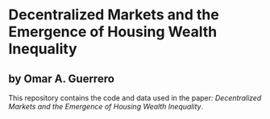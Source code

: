 # Decentralized Markets and the Emergence of Housing Wealth Inequality
## by Omar A. Guerrero

This repository contains the code and data used in the paper: *Decentralized Markets and the Emergence of Housing Wealth Inequality*.





